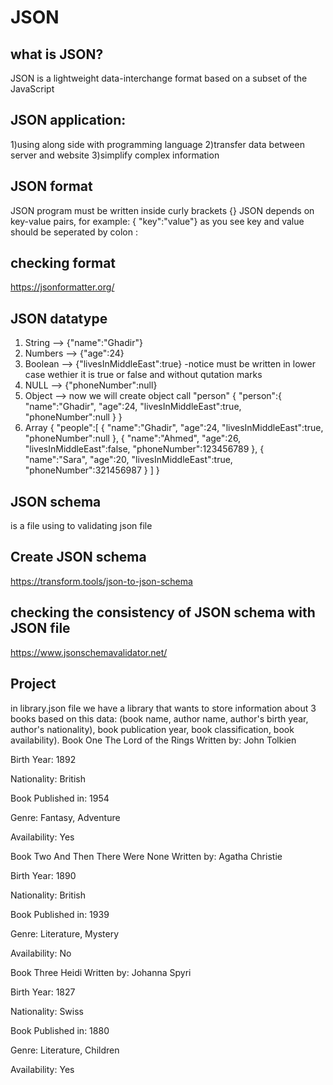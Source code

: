 # JSON
## what is JSON?
JSON is a lightweight data-interchange format based on a subset of the JavaScript
## JSON application:
1)using along side with programming language
2)transfer data between server and website
3)simplify complex information
## JSON format
JSON program must be written inside curly brackets {}
JSON depends on key-value pairs, for example:
{ "key":"value"}
as you see key and value should be seperated by colon :
## checking format
https://jsonformatter.org/
## JSON datatype
1) String --> {"name":"Ghadir"}
2) Numbers --> {"age":24}
3) Boolean --> {"livesInMiddleEast":true}  -notice must be written in lower case wethier it is true or false and without qutation marks
4) NULL --> {"phoneNumber":null}
5) Object --> now we will create object call "person"
 {
   "person":{
   "name":"Ghadir",
   "age":24,
   "livesInMiddleEast":true,
   "phoneNumber":null
   }
}
6) Array
{
  "people":[
   {
   "name":"Ghadir",
   "age":24,
   "livesInMiddleEast":true,
   "phoneNumber":null
   },
   {
   "name":"Ahmed",
   "age":26,
   "livesInMiddleEast":false,
   "phoneNumber":123456789
   },
   {
   "name":"Sara",
   "age":20,
   "livesInMiddleEast":true,
   "phoneNumber":321456987
   }
   ]
}
## JSON schema
is a file using to validating json file 
## Create JSON schema
https://transform.tools/json-to-json-schema
## checking the consistency of JSON schema with JSON file
https://www.jsonschemavalidator.net/
## Project 
in library.json file we have a library that wants to store information about 3 books based on this data: (book name, author name, author's birth year, author's nationality), book publication year, book classification, book availability). Book One
The Lord of the Rings
Written by: John Tolkien

Birth Year: 1892

Nationality: British

Book Published in: 1954

Genre: Fantasy, Adventure

Availability: Yes

Book Two
And Then There Were None
Written by: Agatha Christie

Birth Year: 1890

Nationality: British

Book Published in: 1939

Genre: Literature, Mystery

Availability: No

Book Three
Heidi
Written by: Johanna Spyri

Birth Year: 1827

Nationality: Swiss

Book Published in: 1880

Genre: Literature, Children

Availability: Yes
